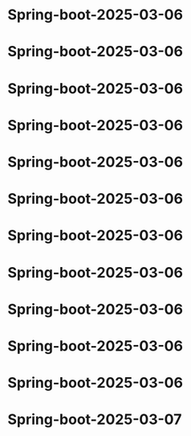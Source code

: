 # Spring-boot-2025-03-06
# Spring-boot-2025-03-06
# Spring-boot-2025-03-06
# Spring-boot-2025-03-06
# Spring-boot-2025-03-06
# Spring-boot-2025-03-06
# Spring-boot-2025-03-06
# Spring-boot-2025-03-06
# Spring-boot-2025-03-06
# Spring-boot-2025-03-06
# Spring-boot-2025-03-06
# Spring-boot-2025-03-07
